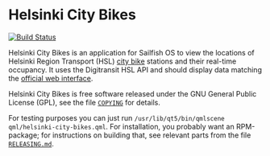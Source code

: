 Helsinki City Bikes
=====================

[![Build Status](https://travis-ci.org/otsaloma/helsinki-city-bikes.svg)](
https://travis-ci.org/otsaloma/helsinki-city-bikes)

Helsinki City Bikes is an application for Sailfish OS to view the
locations of Helsinki Region Transport (HSL) [city bike][1] stations and
their real-time occupancy. It uses the Digitransit HSL API and should
display data matching the [official web interface][2].

[1]: https://www.hsl.fi/kaupunkipyörät
[2]: https://dev.hsl.fi/kaupunkipyorat/

Helsinki City Bikes is free software released under the GNU General
Public License (GPL), see the file [`COPYING`](COPYING) for details.

For testing purposes you can just run `/usr/lib/qt5/bin/qmlscene
qml/helsinki-city-bikes.qml`. For installation, you probably want an
RPM-package; for instructions on building that, see relevant parts from
the file [`RELEASING.md`](RELEASING.md).
